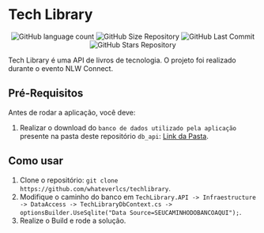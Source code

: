 # Tech Library

<p align="center">
  <img alt="GitHub language count" src="https://img.shields.io/github/languages/count/whateverlcs/techlibrary?color=black">
  
  <img alt="GitHub Size Repository" src="https://img.shields.io/github/repo-size/whateverlcs/techlibrary?color=black">
    
  <img alt="GitHub Last Commit" src="https://img.shields.io/github/last-commit/whateverlcs/techlibrary?color=black">
  
  <img alt="GitHub Stars Repository" src="https://img.shields.io/github/stars/whateverlcs/techlibrary?style=social">
</p>


Tech Library é uma API de livros de tecnologia. O projeto foi realizado durante o evento NLW Connect.

## Pré-Requisitos

Antes de rodar a aplicação, você deve:

1. Realizar o download do `banco de dados utilizado pela aplicação` presente na pasta deste repositório `db_api`: [Link da Pasta](https://ffmpeg.org/download.html).

## Como usar

1. Clone o repositório: `git clone https://github.com/whateverlcs/techlibrary`.
2. Modifique o caminho do banco em `TechLibrary.API -> Infraestructure -> DataAccess -> TechLibraryDbContext.cs -> optionsBuilder.UseSqlite("Data Source=SEUCAMINHODOBANCOAQUI");`.
3. Realize o Build e rode a solução.